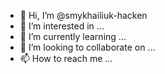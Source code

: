 - 👋 Hi, I’m @smykhailiuk-hacken
- 👀 I’m interested in ...
- 🌱 I’m currently learning ...
- 💞️ I’m looking to collaborate on ...
- 📫 How to reach me ...

<!---
smykhailiuk-hacken/smykhailiuk-hacken is a ✨ special ✨ repository because its `README.md` (this file) appears on your GitHub profile.
You can click the Preview link to take a look at your changes.
--->
